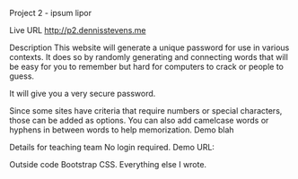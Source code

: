 Project 2 - ipsum lipor

Live URL
http://p2.dennisstevens.me

Description
This website will generate a unique password for use in various contexts.
It does so by randomly generating and connecting words that will be easy for you to remember but 
hard for computers to crack or people to guess. 

It will give you a very secure password.

Since some sites have criteria that require numbers or special characters, those can be added as options. 
You can also add camelcase words or hyphens in between words to help memorization.
Demo
blah

Details for teaching team
No login required.
Demo URL: 

Outside code
Bootstrap CSS. Everything else I wrote.



